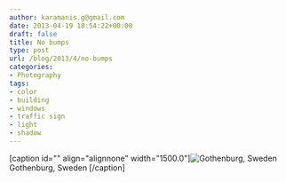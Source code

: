 ```yaml
---
author: karamanis.g@gmail.com
date: 2013-04-19 18:54:22+00:00
draft: false
title: No bumps
type: post
url: /blog/2013/4/no-bumps
categories:
- Photography
tags:
- color
- building
- windows
- traffic sign
- light
- shadow
---
```


[caption id="" align="alignnone" width="1500.0"]![ Gothenburg, Sweden ](https://images.squarespace-cdn.com/content/v1/4f3f61bae4b063b909445965/1366397444893-3AMYYH9FKJLACD11XVSK/ke17ZwdGBToddI8pDm48kF9aEDQaTpZHfWEO2zppK7Z7gQa3H78H3Y0txjaiv_0fDoOvxcdMmMKkDsyUqMSsMWxHk725yiiHCCLfrh8O1z5QPOohDIaIeljMHgDF5CVlOqpeNLcJ80NK65_fV7S1UX7HUUwySjcPdRBGehEKrDf5zebfiuf9u6oCHzr2lsfYZD7bBzAwq_2wCJyqgJebgg/20130415-R0010223.jpg?format=original)
 Gothenburg, Sweden [/caption]

